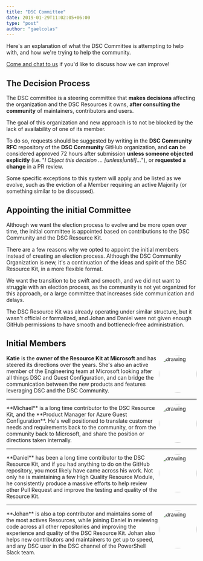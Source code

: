 ```yaml
---
title: "DSC Committee"
date: 2019-01-29T11:02:05+06:00
type: "post"
author: "gaelcolas"
---
```


Here's an explanation of what the DSC Committee is attempting to help with, and how we're trying to help the community.

[Come and chat to us](http://slack.poshcode.org) if you'd like to discuss how we can improve!

## The Decision Process

The DSC committee is a steering committee that **makes decisions** affecting the organization and the DSC Resources it owns, **after consulting the community** of maintainers, contributors and users.

The goal of this organization and new approach is to not be blocked by the lack of availability of one of its member.

To do so, requests should be suggested by writing in the **DSC Community RFC** repository of the **DSC Community** GitHub organization, and **can** be considered approved 72 hours after submission **unless someone objected explicitly** (i.e. "_I Object this decision ... [unless|until]..._"), or **requested a change** in a PR review.

Some specific exceptions to this system will apply and be listed as we evolve, such as the eviction of a Member requiring an active Majority (or something similar to be discussed).

## Appointing the initial Committee

Although we want the election process to evolve and be more open over time, the initial committee is appointed based on contributions to the DSC Community and the DSC Resource Kit.

There are a few reasons why we opted to appoint the initial members instead of creating an election process. Although the DSC Community Organization is new, it's a continuation of the ideas and spirit of the DSC Resource Kit, in a more flexible format.

We want the transition to be swift and smooth, and we did not want to struggle with an election process, as the community is not yet organized for this approach, or a large committee that increases side communication and delays.

The DSC Resource Kit was already operating under similar structure, but it wasn't official or formalized, and Johan and Daniel were not given enough GitHub permissions to have smooth and bottleneck-free administration.

## Initial Members

<a href="https://github.com/kwirkykat" target="_blank"><img src="../../images/community/Katie.jpeg" alt="drawing" style="width:100px; display:block; float: right; margin-left: auto;margin-right:auto; padding-left: 0px; border-radius:50%" /></a>
**Katie** is the **owner of the Resource Kit at Microsoft** and has steered its directions over the years. She's also an active member of the Engineering team at Microsoft looking after all things DSC and Guest Configuration, and can bridge the communication between the new products and features leveraging DSC and the DSC Community.

<hr />
<a href="https://github.com/mgreenegit" target="_blank"><img src="../../images/community/Michael.jpeg" alt="drawing" style="width:100px; display:block; float: right; margin-left: auto;margin-right:auto; padding-left: 0px; border-radius:50%" /></a>
**Michael** is a long time contributor to the DSC Resource Kit, and the **Product Manager for Azure Guest Configuration**. He's well positioned to translate customer needs and requirements back to the community, or from the community back to Microsoft, and share the position or directions taken internally.

<hr />
<a href="https://github.com/plagueho" target="_blank"><img src="../../images/community/Daniel.jpeg" alt="drawing" style="width:100px; display:block; float: right; margin-left: auto;margin-right:auto; padding-left: 0px; border-radius:50%" /></a>
**Daniel** has been a long time contributor to the DSC Resource Kit, and if you had anything to do on the GitHub repository, you most likely have came across his work. Not only he is maintaining a few High Quality Resource Module, he consistently produce a massive efforts to help review other Pull Request and improve the testing and quality of the Resource Kit.

<hr />
<a href="https://github.com/johlju" target="_blank"><img src="../../images/community/Johan.jpeg" alt="drawing" style="width:100px; display:block; float: right; margin-left: auto;margin-right:auto; padding-left: 0px; border-radius:50%" /></a>
**Johan** is also a top contributor and maintains some of the most actives Resources, while joining Daniel in reviewing code across all other repositories and improving the experience and quality of the DSC Resource Kit. Johan also helps new contributors and maintainers to get up to speed, and any DSC user in the DSC channel of the PowerShell Slack team.
